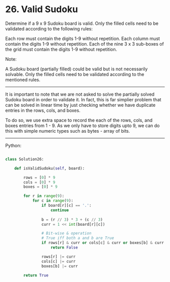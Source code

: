 # 26. Valid Sudoku

Determine if a 9 x 9 Sudoku board is valid. Only the filled cells need to be
validated according to the following rules:

Each row must contain the digits 1-9 without repetition.
Each column must contain the digits 1-9 without repetition.
Each of the nine 3 x 3 sub-boxes of the grid must contain the digits 1-9
without repetition.

Note:

A Sudoku board (partially filled) could be valid but is not necessarily
solvable.
Only the filled cells need to be validated according to the mentioned rules.

---

It is important to note that we are not asked to solve the partially solved
Sudoku board in order to validate it. In fact, this is far simplier problem
that can be solved in linear time by just checking whether we have duplicate
entries in the rows, cols, and boxes.

To do so, we use extra space to record the each of the rows, cols, and boxes
entries from 1 - 9. As we only have to store digits upto 9, we can do this with
simple numeric types such as bytes - array of bits.

---

Python:

```python

class Solution26:

    def isValidSudoku(self, board):

        rows = [0] * 9
        cols = [0] * 9
        boxes = [0] * 9

        for r in range(9):
            for c in range(9):
                if board[r][c] == '.':
                    continue
                
                b = (r // 3) * 3 + (c // 3)
                curr = 1 << int(board[r][c])

                # Bit-wise & operation
                # True iff both a and b are True
                if rows[r] & curr or cols[c] & curr or boxes[b] & curr:
                    return False

                rows[r] |= curr
                cols[c] |= curr
                boxes[b] |= curr

        return True
```

